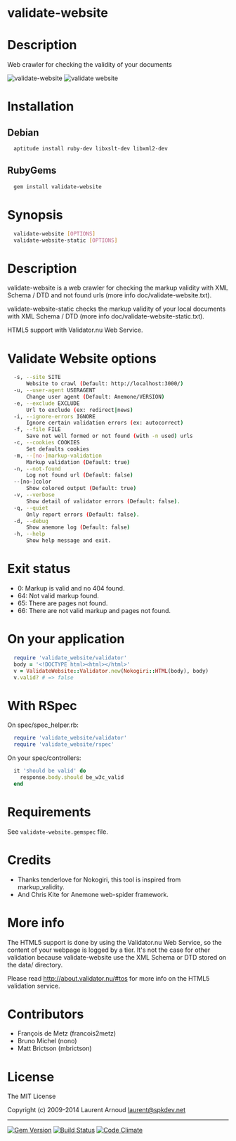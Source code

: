 validate-website
================

Description
===========

Web crawler for checking the validity of your documents

![validate-website]()
![validate website](https://raw.github.com/spk/validate-website/master/validate-website.png)

Installation
============

Debian
------

``` bash
  aptitude install ruby-dev libxslt-dev libxml2-dev
```

RubyGems
--------

``` bash
  gem install validate-website
```

Synopsis
========

``` bash
  validate-website [OPTIONS]
  validate-website-static [OPTIONS]
```

Description
===========

validate-website is a web crawler for checking the markup validity with XML
Schema / DTD and not found urls (more info doc/validate-website.txt).

validate-website-static checks the markup validity of your local documents with
XML Schema / DTD (more info doc/validate-website-static.txt).

HTML5 support with Validator.nu Web Service.

Validate Website options
========================

``` bash
  -s, --site SITE
      Website to crawl (Default: http://localhost:3000/)
  -u, --user-agent USERAGENT
      Change user agent (Default: Anemone/VERSION)
  -e, --exclude EXCLUDE
      Url to exclude (ex: redirect|news)
  -i, --ignore-errors IGNORE
      Ignore certain validation errors (ex: autocorrect)
  -f, --file FILE
      Save not well formed or not found (with -n used) urls
  -c, --cookies COOKIES
      Set defaults cookies
  -m, --[no-]markup-validation
      Markup validation (Default: true)
  -n, --not-found
      Log not found url (Default: false)
  --[no-]color
      Show colored output (Default: true)
  -v, --verbose
      Show detail of validator errors (Default: false).
  -q, --quiet
      Only report errors (Default: false).
  -d, --debug
      Show anemone log (Default: false)
  -h, --help
      Show help message and exit.
```

Exit status
===========

* 0: Markup is valid and no 404 found.
* 64: Not valid markup found.
* 65: There are pages not found.
* 66: There are not valid markup and pages not found.

On your application
===================

``` ruby
  require 'validate_website/validator'
  body = '<!DOCTYPE html><html></html>'
  v = ValidateWebsite::Validator.new(Nokogiri::HTML(body), body)
  v.valid? # => false
```

With RSpec
==========

On spec/spec_helper.rb:

``` ruby
  require 'validate_website/validator'
  require 'validate_website/rspec'
```

On your spec/controllers:

``` ruby
  it 'should be valid' do
    response.body.should be_w3c_valid
  end
```

Requirements
============

See `validate-website.gemspec` file.

Credits
=======

* Thanks tenderlove for Nokogiri, this tool is inspired from markup_validity.
* And Chris Kite for Anemone web-spider framework.

More info
=========

The HTML5 support is done by using the Validator.nu Web Service, so the content
of your webpage is logged by a tier. It's not the case for other validation
because validate-website use the XML Schema or DTD stored on the data/ directory.

Please read http://about.validator.nu/#tos for more info on the HTML5
validation service.

Contributors
============

* François de Metz (francois2metz)
* Bruno Michel (nono)
* Matt Brictson (mbrictson)

License
=======

The MIT License

Copyright (c) 2009-2014 Laurent Arnoud <laurent@spkdev.net>

---
[![Gem Version](https://badge.fury.io/rb/validate-website.svg)](https://rubygems.org/gems/validate-website)
[![Build Status](https://secure.travis-ci.org/spk/validate-website.svg?branch=master)](https://travis-ci.org/spk/validate-website)
[![Code Climate](http://img.shields.io/codeclimate/github/spk/validate-website.svg)](https://codeclimate.com/github/spk/validate-website)
